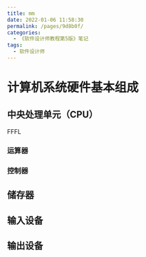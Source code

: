 ```yaml
---
title: mm
date: 2022-01-06 11:58:30
permalink: /pages/9d8b0f/
categories:
  - 《软件设计师教程第5版》笔记
tags:
  - 软件设计师
---
```


# 计算机系统硬件基本组成

## 中央处理单元（CPU）

FFFL

### 运算器

### 控制器

## 储存器

## 输入设备

## 输出设备
